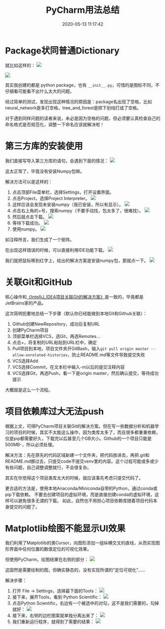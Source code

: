 ﻿---
title: PyCharm用法总结
date: 2020-05-13 11:17:42
summary: 本文总结使用PyCharm的经验。
tags:
- Python
- PyCharm
categories:
- 开发技术
---

# Package状同普通Dictionary

就比如这样的：
![](../../../images/软件开发/Python/PyCharm用法总结/1.png)

![](../../../images/软件开发/Python/PyCharm用法总结/2.png)

其实我创建的都是 python package，也有 `__init__.py`，可惜的是图标不同，不仔细看可能看不出什么太大的问题。

经过简单的测试，发现出现这种情况的原因是：package名出现了空格，比如neural_network是多打空格，tree_and_forest是把下划线打成了空格。

对于遇到同样问题的读者来说，未必是因为空格的问题，但必须要认真检查自己的命名格式是否规范化，调整一下命名应该就解决啦！

# 第三方库的安装使用

我们直接写导入第三方库的语句，会遇到下面的情况：
![](../../../images/软件开发/Python/PyCharm用法总结/3.png)

这太正常了，毕竟没有安装Numpy包嘛。

解决方法可以是这样的：
1. 点击顶部File菜单栏，选择Settings，打开设置界面。
2. 点击Project，选择Project Interpreter。
![](../../../images/软件开发/Python/PyCharm用法总结/4.png)
3. 这样应该会发现未安装numpy（我已安装，所以有显示）。
![](../../../images/软件开发/Python/PyCharm用法总结/5.png)
4. 点击右上角的+号，搜索numpy（不要手动找，包太多了，很难找）。
![](../../../images/软件开发/Python/PyCharm用法总结/6.png)
5. 然后就点击下载。
![](../../../images/软件开发/Python/PyCharm用法总结/7.png)
6. 等待下载成功。
![](../../../images/软件开发/Python/PyCharm用法总结/8.png)
7. 使用numpy。
![](../../../images/软件开发/Python/PyCharm用法总结/9.png)

如注释所言，我们生成了一个矩阵。

在出现这样错误的时候，可以直接利用IDE功能下载。
![](../../../images/软件开发/Python/PyCharm用法总结/10.png)

我们就把鼠标移到红字上，给出的解决方案是安装numpy包，那就点一下。
![](../../../images/软件开发/Python/PyCharm用法总结/11.png)

# 关联Git和GitHub

核心操作和[《IntelliJ_IDEA项目关联Git的解决方案》](https://blog.csdn.net/weixin_43896318/article/details/105802880)是一致的，毕竟都是JetBrains家的产品。

这次简明扼要地总结一下步骤（默认你已经能做到本地Git和Github关联）：
1. Github创建NewRepository，成功后复制URL
2. 创建PyCharm项目
3. 顶部菜单栏选择VCS，选Git，再选Remotes...
4. 点击+，将复制的URL粘贴到URL栏中，确定
5. Pull项目到本地，项目文件夹开GitBash，输入`git pull origin master --allow-unrelated-histories`，防止README.md等文件导致提交失败
6. VCS选择Add
7. VCS选择Commit，在文本栏中输入-m以后的提交注释内容
8. VCS选择Git，再选Push，看一下是origin master，然后确认提交，等待成功提示

大概就是这么一个流程。

# 项目依赖库过大无法push

根据上文，可得PyCharm项目关联Git的解决方案。但在写一些数据分析和机器学习的项目的时候，其实不太能这么操作，因为类库太多了，而且很多都重重依赖，仅是pip都需要好久，下载完以后甚至几个GB大小。Github的一个项目只能是500MB-，所以必须处理。

解决方法：先在原先的代码区域新建一个文件夹，把代码放进去，再把.git和README.md挪过去，只提交code不提交venv里的内容。这个过程可能或多或少有些问题，自己调整调整就行，不会很复杂。

其实在你觉得这个项目类库太大的时候，就应该事先考虑只提交代码了。

更合适的方法是，使用本地Anaconda/Miniconda自带的Python，通过conda或pip下载依赖。
不要去创建项目的虚拟环境，而是直接创建conda的虚拟环境，这样可以避免很多无谓的下载。
如此，自然也不用担心项目依赖库随着项目代码本身提交的问题了。

# Matplotlib绘图不能显示UI效果

我们利用了Matplotlib的类Cursor，向图形添加一组纵横交叉的直线，从而实现图形界面中任何位置的数值定位的可视化效果。

但使用PyCharm，绘图结果在右侧的部分：
![](../../../images/软件开发/Python/PyCharm用法总结/12.png)

这固然是需要绘制的图，但确实静态的，没有实现所谓的“定位可视化”……

解决步骤：
1. 打开 File → Settings，选择最下面的Tools：
![](../../../images/软件开发/Python/PyCharm用法总结/13.png)
2. 接下来，展开Tools，看到 Python Scientific：
![](../../../images/软件开发/Python/PyCharm用法总结/14.png)
3. 点击Python Scientific，右边有一个被选中的对勾，这不是我们需要的，勾掉就好：
![](../../../images/软件开发/Python/PyCharm用法总结/15.png)
4. 接下来，右侧的边栏图案就单独分离出来了：
![](../../../images/软件开发/Python/PyCharm用法总结/16.png)
5. 我们重新运行程序，就得到了需要的结果：
![](../../../images/软件开发/Python/PyCharm用法总结/17.png)
